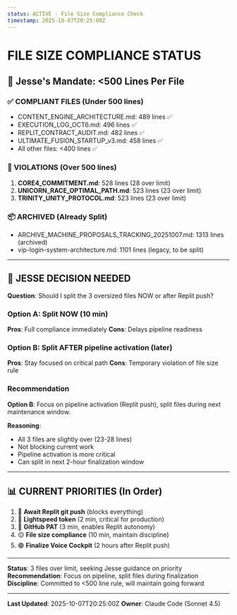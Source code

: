 ```yaml
---
status: ACTIVE - File Size Compliance Check
timestamp: 2025-10-07T20:25:00Z
---
```


# FILE SIZE COMPLIANCE STATUS

## 🚨 Jesse's Mandate: <500 Lines Per File

### ✅ COMPLIANT FILES (Under 500 lines)
- CONTENT_ENGINE_ARCHITECTURE.md: 489 lines ✅
- EXECUTION_LOG_OCT6.md: 496 lines ✅
- REPLIT_CONTRACT_AUDIT.md: 482 lines ✅
- ULTIMATE_FUSION_STARTUP_v3.md: 458 lines ✅
- All other files: <400 lines ✅

### 🚨 VIOLATIONS (Over 500 lines)
1. **CORE4_COMMITMENT.md**: 528 lines (28 over limit)
2. **UNICORN_RACE_OPTIMAL_PATH.md**: 523 lines (23 over limit)
3. **TRINITY_UNITY_PROTOCOL.md**: 523 lines (23 over limit)

### 📦 ARCHIVED (Already Split)
- ARCHIVE_MACHINE_PROPOSALS_TRACKING_20251007.md: 1313 lines (archived)
- vip-login-system-architecture.md: 1101 lines (legacy, to be split)

---

## 🚨 JESSE DECISION NEEDED

**Question**: Should I split the 3 oversized files NOW or after Replit push?

### Option A: Split NOW (10 min)
**Pros**: Full compliance immediately
**Cons**: Delays pipeline readiness

### Option B: Split AFTER pipeline activation (later)
**Pros**: Stay focused on critical path
**Cons**: Temporary violation of file size rule

### Recommendation
**Option B**: Focus on pipeline activation (Replit push), split files during next maintenance window.

**Reasoning**:
- All 3 files are slightly over (23-28 lines)
- Not blocking current work
- Pipeline activation is more critical
- Can split in next 2-hour finalization window

---

## 📊 CURRENT PRIORITIES (In Order)

1. 🔴 **Await Replit git push** (blocks everything)
2. 🔴 **Lightspeed token** (2 min, critical for production)
3. 🔴 **GitHub PAT** (3 min, enables Replit autonomy)
4. 🟡 **File size compliance** (10 min, maintain discipline)
5. 🟢 **Finalize Voice Cockpit** (2 hours after Replit push)

---

**Status**: 3 files over limit, seeking Jesse guidance on priority
**Recommendation**: Focus on pipeline, split files during finalization
**Discipline**: Committed to <500 line rule, will maintain going forward

---

**Last Updated**: 2025-10-07T20:25:00Z
**Owner**: Claude Code (Sonnet 4.5)

